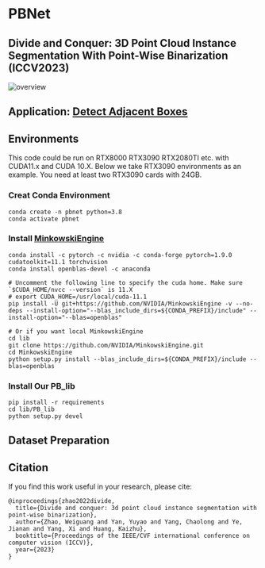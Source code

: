 # PBNet
## Divide and  Conquer: 3D Point Cloud Instance Segmentation With Point-Wise Binarization (ICCV2023)
![overview](https://github.com/weiguangzhao/PBNet/blob/master/doc/overall.png)

## Application: [Detect Adjacent Boxes](https://www.youtube.com/watch?v=yp7FUmaoW_Q)

## Environments
This code could be run on RTX8000 RTX3090 RTX2080TI etc. with CUDA11.x and CUDA 10.X. Below we take RTX3090 environments 
as an example. You need at least two RTX3090 cards with 24GB.
### Creat Conda Environment
    conda create -n pbnet python=3.8
    conda activate pbnet

### Install [MinkowskiEngine](https://github.com/NVIDIA/MinkowskiEngine)
    conda install -c pytorch -c nvidia -c conda-forge pytorch=1.9.0 cudatoolkit=11.1 torchvision
    conda install openblas-devel -c anaconda
    
    # Uncomment the following line to specify the cuda home. Make sure `$CUDA_HOME/nvcc --version` is 11.X
    # export CUDA_HOME=/usr/local/cuda-11.1
    pip install -U git+https://github.com/NVIDIA/MinkowskiEngine -v --no-deps --install-option="--blas_include_dirs=${CONDA_PREFIX}/include" --install-option="--blas=openblas"
    
    # Or if you want local MinkowskiEngine
    cd lib
    git clone https://github.com/NVIDIA/MinkowskiEngine.git
    cd MinkowskiEngine
    python setup.py install --blas_include_dirs=${CONDA_PREFIX}/include --blas=openblas

### Install Our PB_lib
    pip install -r requirements
    cd lib/PB_lib
    python setup.py devel
    
## Dataset Preparation

## Citation
If you find this work useful in your research, please cite:
```
@inproceedings{zhao2022divide,
  title={Divide and conquer: 3d point cloud instance segmentation with point-wise binarization},
  author={Zhao, Weiguang and Yan, Yuyao and Yang, Chaolong and Ye, Jianan and Yang, Xi and Huang, Kaizhu},
  booktitle={Proceedings of the IEEE/CVF international conference on computer vision (ICCV)},
  year={2023}
}
```